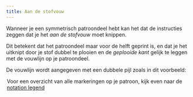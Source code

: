 ```yaml
---
title: Aan de stofvouw
---
```


Wanneer je een symmetrisch patroondeel hebt kan het dat de instructies zeggen dat je het *aan de stofvouw* moet knippen.

Dit betekent dat het patroondeel maar voor de helft geprint is, en dat je het uitknipt door je stof dubbel te plooien en de _geplooide kant_ gelijk te leggen met de vouwlijn op je patroondeel.

De vouwlijn wordt aangegeven met een dubbele pijl zoals in dit voorbeeld:

<Legend part="cutonfold" caption="A cut-on-fold indicator" />

<Tip>

Voor een overzicht van alle markeringen op je patroon, 
kijk even naar de [notation legend](/docs/about/patterns/notation/)

</Tip>
